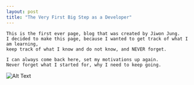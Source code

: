 ```yaml
---
layout: post
title: "The Very First Big Step as a Developer"
---
```



 
    This is the first ever page, blog that was created by Jiwon Jung. 
    I decided to make this page, because I wanted to get track of what I am learning, 
    keep track of what I know and do not know, and NEVER forget.

    I can always come back here, set my motivations up again. 
    Never forget what I started for, why I need to keep going.
    
![Alt Text](/path/to/60eokk.github.io/JGM.jpeg)
